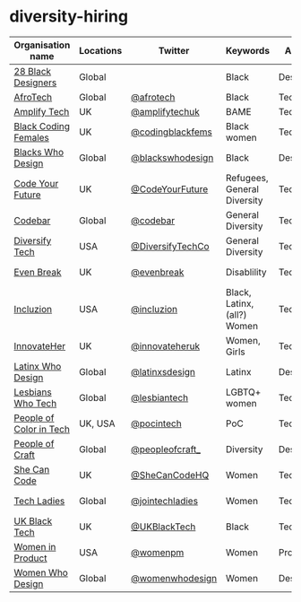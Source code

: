 # diversity-hiring

| Organisation name                                            | Locations | Twitter                                                 | Keywords                    | Area    | Type      | Notes |
| ------------------------------------------------------------ | --------- | ------------------------------------------------------- | --------------------------- | ------- | --------- | ----- |
| [28 Black Designers](http://www.28blacks.com/)               | Global    |                                                         | Black                       | Design  | Directory |       |
| [AfroTech](https://afrotech.com/)                            | Global    | [@afrotech](https://twitter.com/afrotech)               | Black                       | Tech    | General   |       |
| [Amplify Tech](https://www.amplifytech.uk/)                  | UK        | [@amplifytechuk](https://twitter.com/amplifytechuk)     | BAME                        | Tech    | Directory |       |
| [Black Coding Females](https://linktr.ee/codingblackfemales) | UK        | [@codingblackfems](https://twitter.com/codingblackfems) | Black women                 | Tech    | Job board |       |
| [Blacks Who Design](https://blackswho.design/)               | Global    | [@blackswhodesign](https://twitter.com/blackswhodesign) | Black                       | Design  | Directory |       |
| [Code Your Future](https://codeyourfuture.io/)               | UK        | [@CodeYourFuture](https://twitter.com/CodeYourFuture)   | Refugees, General Diversity | Tech    | Job board |       |
| [Codebar](https://codebar.io/jobs)                           | Global    | [@codebar](https://twitter.com/codebar)                 | General Diversity           | Tech    | Job board |       |
| [Diversify Tech](https://www.diversifytech.co)               | USA       | [@DiversifyTechCo](https://twitter.com/DiversifyTechCo) | General Diversity           | Tech    | Job board |       |
| [Even Break](https://www.evenbreak.co.uk/en)                 | UK        | [@evenbreak](https://twitter.com/evenbreak)             | Disablility                 | Tech    | Job board |       |
| [Incluzion](https://incluzion.co/)                           | USA       | [@incluzion](https://twitter.com/incluzion)             | Black, Latinx, (all?) Women | Tech    | Job board |       |
| [InnovateHer](https://innovateher.co.uk/)                    | UK        | [@innovateheruk](https://twitter.com/innovateheruk)     | Women, Girls                | Tech    | Job board |       |
| [Latinx Who Design](https://latinxswhodesign.com/)           | Global    | [@latinxsdesign](https://twitter.com/latinxsdesign)     | Latinx                      | Design  | Directory |       |
| [Lesbians Who Tech](https://lesbianswhotech.org/)            | Global    | [@lesbiantech](https://twitter.com/lesbiantech)         | LGBTQ+ women                | Tech    | Job board |       |
| [People of Color in Tech](https://peopleofcolorintech.com/)  | UK, USA   | [@pocintech](https://twitter.com/pocintech)             | PoC                         | Tech    | Job board |       |
| [People of Craft](https://peopleofcraft.com/)                | Global    | [@peopleofcraft\_](https://twitter.com/PeopleOfCraft)   | Diversity                   | Design  | Directory |       |
| [She Can Code](https://jobs.shecancode.io/)                  | UK        | [@SheCanCodeHQ](https://twitter.com/SheCanCodeHQ)       | Women                       | Tech    | Job board |       |
| [Tech Ladies](https://www.hiretechladies.com/)               | Global    | [@jointechladies](https://twitter.com/jointechladies)   | Women                       | Tech    | Job board |       |
| [UK Black Tech](https://ukblacktech.com/job-board/)          | UK        | [@UKBlackTech](https://twitter.com/UKBlackTech)         | Black                       | Tech    | Job board |       |
| [Women in Product](https://www.womenpm.org/)                 | USA       | [@womenpm](https://twitter.com/womenpm)                 | Women                       | Product | Job board |       |
| [Women Who Design](https://womenwho.design/)                 | Global    | [@womenwhodesign](https://twitter.com/womenwhodesign)   | Women                       | Design  | Directory |       |
